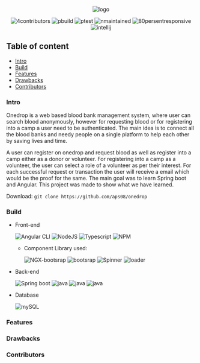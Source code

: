  <p align="center">
    <img src="https://github.com/aps08/onedrop/blob/main/front-end/src/assets/assets/logo.png" alt="logo"> 
</p>
<p align="center">
 <img src="https://img.shields.io/badge/contributors-4-blue" alt="4contributors"> 
 <img src="https://img.shields.io/badge/build-passing-brightgreen" alt="pbuild"> 
 <img src="https://img.shields.io/badge/test-passing-brightgreen" alt="ptest"> 
 <img src="https://img.shields.io/badge/maintained-no-red" alt="nmaintained"> 
 <img src="https://img.shields.io/badge/responsive-80-brightgreen" alt="80persentresponsive"> 
 <img src="https://img.shields.io/badge/IDEA-intellij-red" alt="intellij"> 
</p>

## Table of content
 - [Intro](#intro)
 - [Build](#build)
 - [Features](#features)
 - [Drawbacks](#drawbacks)
 - [Contributors](#contributors)


### Intro
Onedrop is a web based blood bank management system, where user can search blood anonymously, however for requesting blood or for registering into a camp a user need to be authenticated. The main idea is to connect all the blood banks and needy people on a single platform to help each other by saving lives and time.

A user can register on onedrop and request blood as well as register into a camp either as a donor or volunteer. For registering into a camp as a volunteer, the user can select a role of a volunteer as per their interest. For each successful request or transaction the user will receive a email which would be the proof for the same. The main goal was to learn Spring boot and Angular. This project was made to show what we have learned.

Download: ``git clone https://github.com/aps08/onedrop``
### Build
 - Front-end
 
    ![Angular CLI](https://img.shields.io/badge/Angular-v10.2.3-red) 
    ![NodeJS](https://img.shields.io/badge/Nodejs-v12.11.0-green)
    ![Typescript](https://img.shields.io/badge/Typescript-v4.1.5-blue)
    ![NPM](https://img.shields.io/badge/NPM-v6.11.3-brightgreen)
    - Component Library used:
     
       ![NGX-bootsrap](https://img.shields.io/badge/NgxBoostrap-v6.0.0-red)
       ![bootsrap](https://img.shields.io/badge/Boostrap-v4.1.1-brightgreen)
       ![Spinner](https://img.shields.io/badge/NgxSpinner-v10.0.1-blue)
       ![loader](https://img.shields.io/badge/NgxUiLoader-v10-red)
 - Back-end

    ![Spring boot](https://img.shields.io/badge/SpringBoot-v2.4.6-green)
    ![java](https://img.shields.io/badge/JAVA-v11-blue)
    ![java](https://img.shields.io/badge/project-maven-brightgreen)
    ![java](https://img.shields.io/badge/build-jar-blue)
 - Database

    ![mySQL](https://img.shields.io/badge/MySQLServer-blue)
### Features

### Drawbacks

### Contributors
